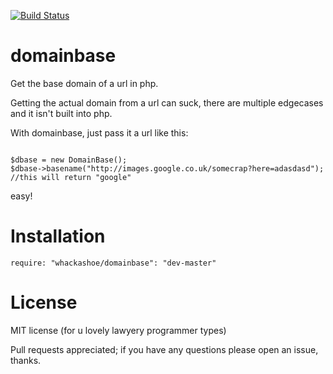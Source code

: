 [![Build Status](https://travis-ci.org/whackashoe/domainbase.svg?branch=master)](https://travis-ci.org/whackashoe/domainbase.svg?branch=master)

domainbase
===

Get the base domain of a url in php.

Getting the actual domain from a url can suck, there are multiple edgecases and it isn't built into php. 

With domainbase, just pass it a url like this:

~~~

$dbase = new DomainBase();
$dbase->basename("http://images.google.co.uk/somecrap?here=adasdasd");
//this will return "google"

~~~

easy!

Installation
===

`require: "whackashoe/domainbase": "dev-master"`

License
===
MIT license (for u lovely lawyery programmer types)



Pull requests appreciated; if you have any questions please open an issue, thanks.
